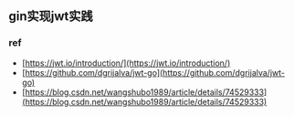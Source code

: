 ## gin实现jwt实践

### ref

+ [https://jwt.io/introduction/](https://jwt.io/introduction/)
+ [https://github.com/dgrijalva/jwt-go](https://github.com/dgrijalva/jwt-go)
+ [https://blog.csdn.net/wangshubo1989/article/details/74529333](https://blog.csdn.net/wangshubo1989/article/details/74529333)

